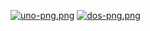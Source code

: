 [![uno-png.png](https://i.postimg.cc/TwPj12DG/uno-png.png)](https://postimg.cc/d7zZSY6S)
[![dos-png.png](https://i.postimg.cc/prPdRCc6/dos-png.png)](https://postimg.cc/k6hCyQmQ)
